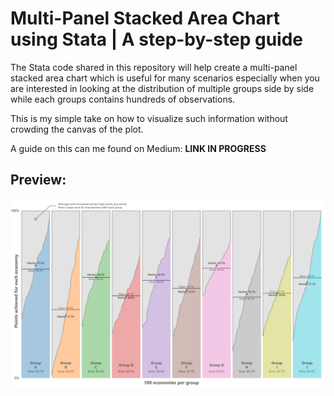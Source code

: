 # Multi-Panel Stacked Area Chart using Stata | A step-by-step guide

The Stata code shared in this repository will help create a multi-panel stacked area chart which is useful for many scenarios especially when you are interested in looking at the distribution of multiple groups side by side while each groups contains hundreds of observations. 

This is my simple take on how to visualize such information without crowding the canvas of the plot. 

A guide on this can me found on Medium:
****LINK IN PROGRESS****

## Preview:
![alt text](https://github.com/fahad-mirza/multi_panel_area_chart_stata/blob/0548802c224ad44fb1f71d3a5557b5298ac07493/Chart_Multi_Panel_Area_Plot.png?raw=true)
